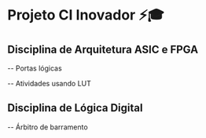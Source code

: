 # Projeto CI Inovador ⚡🎓

## Disciplina de Arquitetura ASIC e FPGA

-- Portas lógicas 

-- Atividades usando LUT

## Disciplina de Lógica Digital

-- Árbitro de barramento
